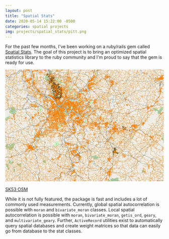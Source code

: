 ```yaml
---
layout: post
title: "Spatial Stats"
date: 2020-05-14 15:22:00 -0500
categories: spatial projects
img: projects/spatial_stats/pitt.png
---
```

For the past few months, I've been working on a ruby/rails gem called [Spatial Stats](https://www.github.com/keithdoggett/spatial_stats "Spatial Stats"). The goal of this project is to bring an optimized spatial statistics library to the ruby community and I'm proud to say that the gem is ready for use.

![PA Map](/assets/images/projects/spatial_stats/pitt.png "PA Map")

<a href="https://www.flickr.com/photos/sk53_osm/22832538622/in/album-72157660934333051/" rel="nofollow" target="_blank">SK53 OSM</a>

While it is not fully featured, the package is fast and includes a lot of commonly used measurements. Currently, global spatial autocorrelation is possible with `moran` and `bivariate_moran` classes. Local spatial autocorrelation is possible with `moran`, `bivariate_moran`, `getis_ord`, `geary`, and `multivariate_geary`. Further, `ActiveRecord` utilities exist to automatically query spatial databases and create weight matrices so that data can easily go from database to the stat classes.
